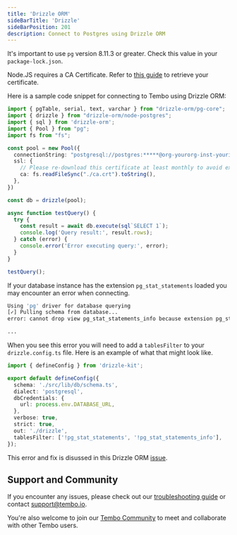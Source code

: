 ```yaml
---
title: 'Drizzle ORM'
sideBarTitle: 'Drizzle'
sideBarPosition: 201
description: Connect to Postgres using Drizzle ORM
---
```


It's important to use `pg` version 8.11.3 or greater. Check this value in your `package-lock.json`.

Node.JS requires a CA Certificate. Refer to [this guide](/docs/product/cloud/security/sslmode) to retrieve your certificate.

Here is a sample code snippet for connecting to Tembo using Drizzle ORM:

```typescript title="app.ts"
import { pgTable, serial, text, varchar } from "drizzle-orm/pg-core";
import { drizzle } from "drizzle-orm/node-postgres";
import { sql } from 'drizzle-orm';
import { Pool } from "pg";
import fs from "fs";

const pool = new Pool({
  connectionString: "postgresql://postgres:*****@org-yourorg-inst-yourinst.data-1.use1.tembo.io:5432/postgres",
  ssl: {
    // Please re-download this certificate at least monthly to avoid expiry
    ca: fs.readFileSync("./ca.crt").toString(),
  },
})

const db = drizzle(pool);

async function testQuery() {
  try {
    const result = await db.execute(sql`SELECT 1`);
    console.log('Query result:', result.rows);
  } catch (error) {
    console.error('Error executing query:', error);
  }
}

testQuery();
```

If your database instance has the extension `pg_stat_statements` loaded you may encounter an error when connecting. 

```bash
Using 'pg' driver for database querying
[✓] Pulling schema from database...
error: cannot drop view pg_stat_statements_info because extension pg_stat_statements requires it

...
```

When you see this error you will need to add a `tablesFilter` to your `drizzle.config.ts` file.  Here is an example of what that might look like.

```typescript title="drizzle.config.ts"
import { defineConfig } from 'drizzle-kit';

export default defineConfig({
  schema: './src/lib/db/schema.ts',
  dialect: 'postgresql',
  dbCredentials: {
    url: process.env.DATABASE_URL,
  },
  verbose: true,
  strict: true,
  out: './drizzle',
  tablesFilter: ['!pg_stat_statements', '!pg_stat_statements_info'],
});
```

This error and fix is disussed in this Drizzle ORM [issue](https://github.com/drizzle-team/drizzle-orm/discussions/2410).

## Support and Community

If you encounter any issues, please check out our [troubleshooting guide](/docs/product/cloud/troubleshooting/connectivity) or contact [support@tembo.io](mailto:support@tembo.io).

You're also welcome to join our [Tembo Community](https://join.slack.com/t/tembocommunity/shared_invite/zt-23o25qt91-AnZoC1jhLMLubwia4GeNGw) to meet and collaborate with other Tembo users.
